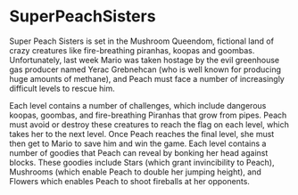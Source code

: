 # SuperPeachSisters
Super Peach Sisters is set in the Mushroom Queendom, fictional land of crazy creatures like fire-breathing piranhas, koopas and goombas. Unfortunately, last week Mario was taken hostage by the evil greenhouse gas producer named Yerac Grebnehcan (who is well known for producing huge amounts of methane), and Peach must face a number of increasingly difficult levels to rescue him.

Each level contains a number of challenges, which include dangerous koopas, goombas, and fire-breathing Piranhas that grow from pipes. Peach must avoid or destroy these creatures to reach the flag on each level, which takes her to the next level. Once Peach reaches the final level, she must then get to Mario to save him and win the game. Each level contains a number of goodies that Peach can reveal by bonking her head against blocks. These goodies include Stars (which grant invincibility to Peach), Mushrooms (which enable Peach to double her jumping height), and Flowers which enables Peach to shoot fireballs at her opponents.
